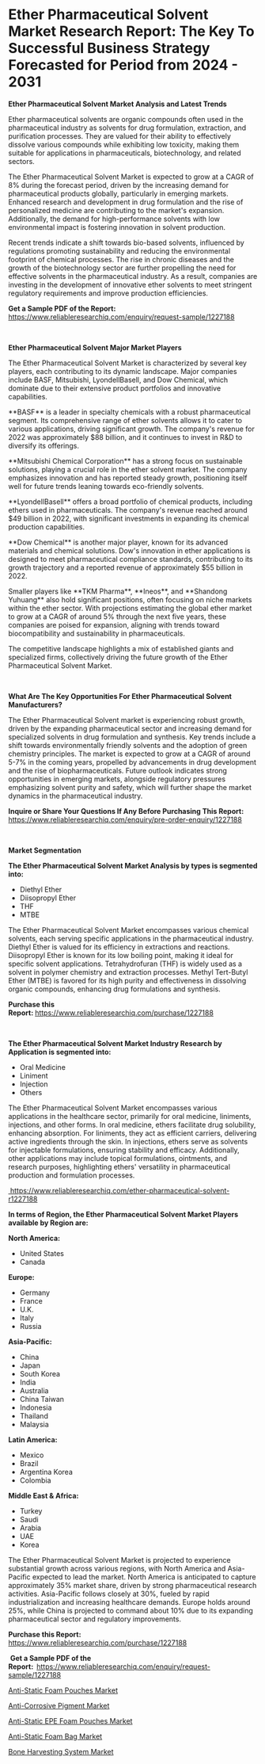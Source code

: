<p><h1>Ether Pharmaceutical Solvent Market Research Report: The Key To Successful Business Strategy Forecasted for Period from 2024 - 2031</h1></p><p><strong>Ether Pharmaceutical Solvent Market Analysis and Latest Trends</strong></p>
<p><p>Ether pharmaceutical solvents are organic compounds often used in the pharmaceutical industry as solvents for drug formulation, extraction, and purification processes. They are valued for their ability to effectively dissolve various compounds while exhibiting low toxicity, making them suitable for applications in pharmaceuticals, biotechnology, and related sectors.</p><p>The Ether Pharmaceutical Solvent Market is expected to grow at a CAGR of 8% during the forecast period, driven by the increasing demand for pharmaceutical products globally, particularly in emerging markets. Enhanced research and development in drug formulation and the rise of personalized medicine are contributing to the market's expansion. Additionally, the demand for high-performance solvents with low environmental impact is fostering innovation in solvent production.</p><p>Recent trends indicate a shift towards bio-based solvents, influenced by regulations promoting sustainability and reducing the environmental footprint of chemical processes. The rise in chronic diseases and the growth of the biotechnology sector are further propelling the need for effective solvents in the pharmaceutical industry. As a result, companies are investing in the development of innovative ether solvents to meet stringent regulatory requirements and improve production efficiencies.</p></p>
<p><strong>Get a Sample PDF of the Report:&nbsp;</strong> <a href="https://www.reliableresearchiq.com/enquiry/request-sample/1227188?utm_campaign=1546&utm_medium=2&utm_source=Github&utm_content=ia&utm_term=14102024&utm_id=ether-pharmaceutical-solvent">https://www.reliableresearchiq.com/enquiry/request-sample/1227188</a></p>
<p>&nbsp;</p>
<p><strong>Ether Pharmaceutical Solvent Major Market Players</strong></p>
<p><p>The Ether Pharmaceutical Solvent Market is characterized by several key players, each contributing to its dynamic landscape. Major companies include BASF, Mitsubishi, LyondellBasell, and Dow Chemical, which dominate due to their extensive product portfolios and innovative capabilities.</p><p>**BASF** is a leader in specialty chemicals with a robust pharmaceutical segment. Its comprehensive range of ether solvents allows it to cater to various applications, driving significant growth. The company's revenue for 2022 was approximately $88 billion, and it continues to invest in R&D to diversify its offerings.</p><p>**Mitsubishi Chemical Corporation** has a strong focus on sustainable solutions, playing a crucial role in the ether solvent market. The company emphasizes innovation and has reported steady growth, positioning itself well for future trends leaning towards eco-friendly solvents.</p><p>**LyondellBasell** offers a broad portfolio of chemical products, including ethers used in pharmaceuticals. The company's revenue reached around $49 billion in 2022, with significant investments in expanding its chemical production capabilities.</p><p>**Dow Chemical** is another major player, known for its advanced materials and chemical solutions. Dow's innovation in ether applications is designed to meet pharmaceutical compliance standards, contributing to its growth trajectory and a reported revenue of approximately $55 billion in 2022.</p><p>Smaller players like **TKM Pharma**, **Ineos**, and **Shandong Yuhuang** also hold significant positions, often focusing on niche markets within the ether sector. With projections estimating the global ether market to grow at a CAGR of around 5% through the next five years, these companies are poised for expansion, aligning with trends toward biocompatibility and sustainability in pharmaceuticals.</p><p>The competitive landscape highlights a mix of established giants and specialized firms, collectively driving the future growth of the Ether Pharmaceutical Solvent Market.</p></p>
<p>&nbsp;</p>
<p><strong>What Are The Key Opportunities For Ether Pharmaceutical Solvent Manufacturers?</strong></p>
<p><p>The Ether Pharmaceutical Solvent market is experiencing robust growth, driven by the expanding pharmaceutical sector and increasing demand for specialized solvents in drug formulation and synthesis. Key trends include a shift towards environmentally friendly solvents and the adoption of green chemistry principles. The market is expected to grow at a CAGR of around 5-7% in the coming years, propelled by advancements in drug development and the rise of biopharmaceuticals. Future outlook indicates strong opportunities in emerging markets, alongside regulatory pressures emphasizing solvent purity and safety, which will further shape the market dynamics in the pharmaceutical industry.</p></p>
<p><strong>Inquire or Share Your Questions If Any Before Purchasing This Report:</strong> <a href="https://www.reliableresearchiq.com/enquiry/pre-order-enquiry/1227188?utm_campaign=1546&utm_medium=2&utm_source=Github&utm_content=ia&utm_term=14102024&utm_id=ether-pharmaceutical-solvent">https://www.reliableresearchiq.com/enquiry/pre-order-enquiry/1227188</a></p>
<p>&nbsp;</p>
<p><strong>Market Segmentation</strong></p>
<p><strong>The Ether Pharmaceutical Solvent Market Analysis by types is segmented into:</strong></p>
<p><ul><li>Diethyl Ether</li><li>Diisopropyl Ether</li><li>THF</li><li>MTBE</li></ul></p>
<p><p>The Ether Pharmaceutical Solvent Market encompasses various chemical solvents, each serving specific applications in the pharmaceutical industry. Diethyl Ether is valued for its efficiency in extractions and reactions. Diisopropyl Ether is known for its low boiling point, making it ideal for specific solvent applications. Tetrahydrofuran (THF) is widely used as a solvent in polymer chemistry and extraction processes. Methyl Tert-Butyl Ether (MTBE) is favored for its high purity and effectiveness in dissolving organic compounds, enhancing drug formulations and synthesis.</p></p>
<p><strong>Purchase this Report:&nbsp;</strong><a href="https://www.reliableresearchiq.com/purchase/1227188?utm_campaign=1546&utm_medium=2&utm_source=Github&utm_content=ia&utm_term=14102024&utm_id=ether-pharmaceutical-solvent">https://www.reliableresearchiq.com/purchase/1227188</a></p>
<p>&nbsp;</p>
<p><strong>The Ether Pharmaceutical Solvent Market Industry Research by Application is segmented into:</strong></p>
<p><ul><li>Oral Medicine</li><li>Liniment</li><li>Injection</li><li>Others</li></ul></p>
<p><p>The Ether Pharmaceutical Solvent Market encompasses various applications in the healthcare sector, primarily for oral medicine, liniments, injections, and other forms. In oral medicine, ethers facilitate drug solubility, enhancing absorption. For liniments, they act as efficient carriers, delivering active ingredients through the skin. In injections, ethers serve as solvents for injectable formulations, ensuring stability and efficacy. Additionally, other applications may include topical formulations, ointments, and research purposes, highlighting ethers' versatility in pharmaceutical production and formulation processes.</p></p>
<p><a href="https://www.reliableresearchiq.com/ether-pharmaceutical-solvent-r1227188?utm_campaign=1546&utm_medium=2&utm_source=Github&utm_content=ia&utm_term=14102024&utm_id=ether-pharmaceutical-solvent">&nbsp;https://www.reliableresearchiq.com/ether-pharmaceutical-solvent-r1227188</a></p>
<p><strong>In terms of Region, the Ether Pharmaceutical Solvent Market Players available by Region are:</strong></p>
<p>
    <p> <strong> North America: </strong>
        <ul>
            <li>United States</li>
            <li>Canada</li>
        </ul>
        </p> 
    <p> <strong> Europe: </strong>
        <ul>
            <li>Germany</li>
            <li>France</li>
            <li>U.K.</li>
            <li>Italy</li>
            <li>Russia</li>
        </ul>
        </p> 
    <p> <strong> Asia-Pacific: </strong>
        <ul>
            <li>China</li>
            <li>Japan</li>
            <li>South Korea</li>
            <li>India</li>
            <li>Australia</li>
            <li>China Taiwan</li>
            <li>Indonesia</li>
            <li>Thailand</li>
            <li>Malaysia</li>
        </ul>
        </p> 
    <p> <strong> Latin America: </strong>
        <ul>
            <li>Mexico</li>
            <li>Brazil</li>
            <li>Argentina Korea</li>
            <li>Colombia</li>
        </ul>
        </p> 
    <p> <strong> Middle East & Africa: </strong>
        <ul>
            <li>Turkey</li>
            <li>Saudi</li>
            <li>Arabia</li>
            <li>UAE</li>
            <li>Korea</li>
        </ul>
    </p>
    </p>
<p><p>The Ether Pharmaceutical Solvent Market is projected to experience substantial growth across various regions, with North America and Asia-Pacific expected to lead the market. North America is anticipated to capture approximately 35% market share, driven by strong pharmaceutical research activities. Asia-Pacific follows closely at 30%, fueled by rapid industrialization and increasing healthcare demands. Europe holds around 25%, while China is projected to command about 10% due to its expanding pharmaceutical sector and regulatory improvements.</p></p>
<p><strong>Purchase this Report: </strong><a href="https://www.reliableresearchiq.com/purchase/1227188?utm_campaign=1546&utm_medium=2&utm_source=Github&utm_content=ia&utm_term=14102024&utm_id=ether-pharmaceutical-solvent">https://www.reliableresearchiq.com/purchase/1227188</a></p>
<p>&nbsp;<strong>Get a Sample PDF of the Report:&nbsp;&nbsp;</strong><a href="https://www.reliableresearchiq.com/enquiry/request-sample/1227188?utm_campaign=1546&utm_medium=2&utm_source=Github&utm_content=ia&utm_term=14102024&utm_id=ether-pharmaceutical-solvent">https://www.reliableresearchiq.com/enquiry/request-sample/1227188</a></p>
<p><strong></strong></p>
<p><p><a href="https://www.linkedin.com/pulse/evaluating-global-anti-static-foam-pouches-market-trends-growth-kze4e?utm_campaign=1546&utm_medium=2&utm_source=Github&utm_content=ia&utm_term=14102024&utm_id=ether-pharmaceutical-solvent">Anti-Static Foam Pouches Market</a></p><p><a href="https://github.com/provorikovar/Market-Research-Report-List-6/blob/main/anti-corrosive-pigment-market.md?utm_campaign=1546&utm_medium=2&utm_source=Github&utm_content=ia&utm_term=14102024&utm_id=ether-pharmaceutical-solvent">Anti-Corrosive Pigment Market</a></p><p><a href="https://www.linkedin.com/pulse/anti-static-epe-foam-pouches-market-analysis-product-segmentation-31djc?utm_campaign=1546&utm_medium=2&utm_source=Github&utm_content=ia&utm_term=14102024&utm_id=ether-pharmaceutical-solvent">Anti-Static EPE Foam Pouches Market</a></p><p><a href="https://www.linkedin.com/pulse/global-anti-static-foam-bag-market-trends-analysis-future-aovcc?utm_campaign=1546&utm_medium=2&utm_source=Github&utm_content=ia&utm_term=14102024&utm_id=ether-pharmaceutical-solvent">Anti-Static Foam Bag Market</a></p><p><a href="https://www.linkedin.com/pulse/strategic-market-insights-global-bone-harvesting-system-2024-xbaic?utm_campaign=1546&utm_medium=2&utm_source=Github&utm_content=ia&utm_term=14102024&utm_id=ether-pharmaceutical-solvent">Bone Harvesting System Market</a></p></p>